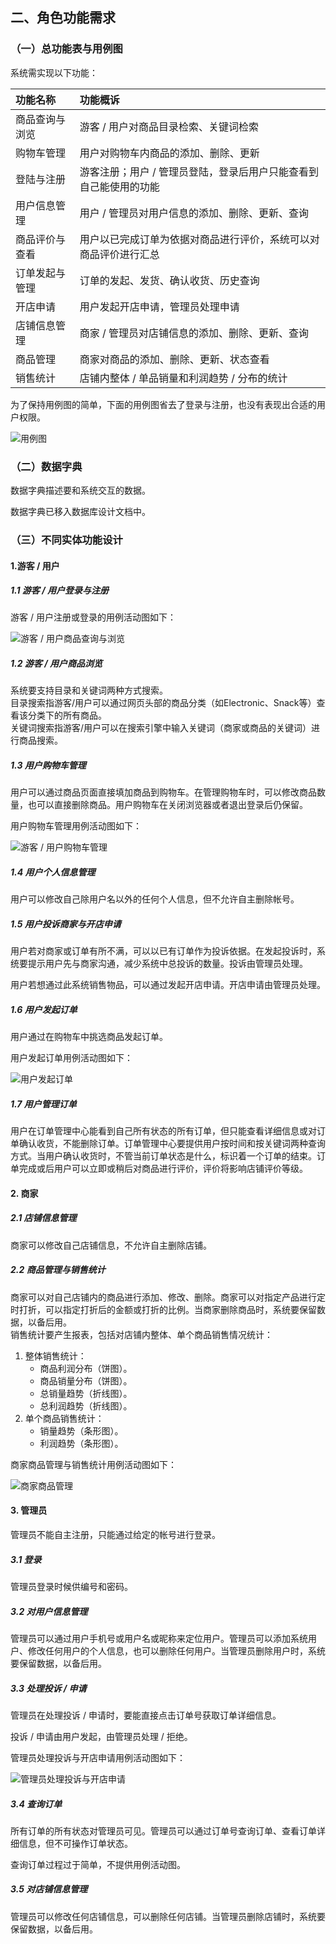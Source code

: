 ## 二、角色功能需求

### （一）总功能表与用例图

系统需实现以下功能：

|**功能名称**|**功能概诉**|
|:---|:---|
|商品查询与浏览|游客 / 用户对商品目录检索、关键词检索|
|购物车管理|用户对购物车内商品的添加、删除、更新|
|登陆与注册|游客注册；用户 / 管理员登陆，登录后用户只能查看到自己能使用的功能|
|用户信息管理|用户 / 管理员对用户信息的添加、删除、更新、查询|
|商品评价与查看|用户以已完成订单为依据对商品进行评价，系统可以对商品评价进行汇总|
|订单发起与管理|订单的发起、发货、确认收货、历史查询|
|开店申请|用户发起开店申请，管理员处理申请|
|店铺信息管理|商家 / 管理员对店铺信息的添加、删除、更新、查询|
|商品管理|商家对商品的添加、删除、更新、状态查看|
|销售统计|店铺内整体 / 单品销量和利润趋势 / 分布的统计|

为了保持用例图的简单，下面的用例图省去了登录与注册，也没有表现出合适的用户权限。

![用例图](./Graph1.png)

### （二）数据字典

数据字典描述要和系统交互的数据。

数据字典已移入数据库设计文档中。

### （三）不同实体功能设计

#### 1.游客 / 用户

##### 1.1 游客 / 用户登录与注册


游客 / 用户注册或登录的用例活动图如下：

![游客 / 用户商品查询与浏览](./幻灯片1.PNG)

##### 1.2 游客 / 用户商品浏览

系统要支持目录和关键词两种方式搜索。  
目录搜索指游客/用户可以通过网页头部的商品分类（如Electronic、Snack等）查看该分类下的所有商品。  
关键词搜索指游客/用户可以在搜索引擎中输入关键词（商家或商品的关键词）进行商品搜索。


##### 1.3 用户购物车管理

用户可以通过商品页面直接填加商品到购物车。在管理购物车时，可以修改商品数量，也可以直接删除商品。用户购物车在关闭浏览器或者退出登录后仍保留。

用户购物车管理用例活动图如下：

![游客 / 用户购物车管理](./幻灯片3.PNG)

##### 1.4 用户个人信息管理

用户可以修改自己除用户名以外的任何个人信息，但不允许自主删除帐号。


##### 1.5 用户投诉商家与开店申请

用户若对商家或订单有所不满，可以以已有订单作为投诉依据。在发起投诉时，系统要提示用户先与商家沟通，减少系统中总投诉的数量。投诉由管理员处理。

用户若想通过此系统销售物品，可以通过发起开店申请。开店申请由管理员处理。

##### 1.6 用户发起订单

用户通过在购物车中挑选商品发起订单。

用户发起订单用例活动图如下：

![用户发起订单](./幻灯片2.PNG)

##### 1.7 用户管理订单

用户在订单管理中心能看到自己所有状态的所有订单，但只能查看详细信息或对订单确认收货，不能删除订单。订单管理中心要提供用户按时间和按关键词两种查询方式。当用户确认收货时，不管当前订单状态是什么，标识着一个订单的结束。订单完成或后用户可以立即或稍后对商品进行评价，评价将影响店铺评价等级。


#### 2. 商家

##### 2.1 店铺信息管理

商家可以修改自己店铺信息，不允许自主删除店铺。

##### 2.2 商品管理与销售统计

商家可以对自己店铺内的商品进行添加、修改、删除。商家可以对指定产品进行定时打折，可以指定打折后的金额或打折的比例。当商家删除商品时，系统要保留数据，以备后用。  
销售统计要产生报表，包括对店铺内整体、单个商品销售情况统计：

1. 整体销售统计：
	- 商品利润分布（饼图）。
	- 商品销量分布（饼图）。
	- 总销量趋势（折线图）。
	- 总利润趋势（折线图）。
1. 单个商品销售统计：
	- 销量趋势（条形图）。
	- 利润趋势（条形图）。

商家商品管理与销售统计用例活动图如下：

![商家商品管理](./幻灯片5.PNG)

#### 3. 管理员

管理员不能自主注册，只能通过给定的帐号进行登录。

##### 3.1 登录

管理员登录时候供编号和密码。

##### 3.2 对用户信息管理

管理员可以通过用户手机号或用户名或昵称来定位用户。管理员可以添加系统用户、修改任何用户的个人信息，也可以删除任何用户。当管理员删除用户时，系统要保留数据，以备后用。

##### 3.3 处理投诉 / 申请

管理员在处理投诉 / 申请时，要能直接点击订单号获取订单详细信息。

投诉 / 申请由用户发起，由管理员处理 / 拒绝。

管理员处理投诉与开店申请用例活动图如下：

![管理员处理投诉与开店申请](./幻灯片6.PNG)

##### 3.4 查询订单

所有订单的所有状态对管理员可见。管理员可以通过订单号查询订单、查看订单详细信息，但不可操作订单状态。

查询订单过程过于简单，不提供用例活动图。

##### 3.5 对店铺信息管理

管理员可以修改任何店铺信息，可以删除任何店铺。当管理员删除店铺时，系统要保留数据，以备后用。
